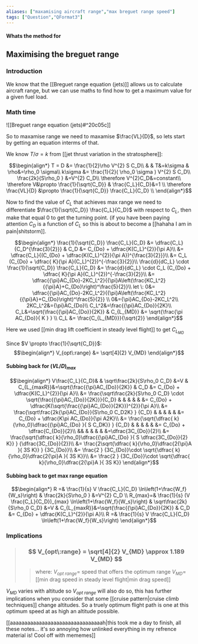 ```yaml
---
aliases: ["maxamising aircraft range","max breguet range speed"]
tags: ["Question","QFormat3"]
---
```


#### Whats the method for
## Maximising the breguet range
### Introduction
We know that the [[Breguet range equation (jets)]] allows us to calculate aircraft range, but we can use maths to find how to get a maximum value for a given fuel load.

### Math time
![[Breguet range equation (jets)#^20c05c]]

So to maxamise range we need to maxamise $\frac{VL}{D}$, so lets start by getting an equation interms of that.

We know $T/\sigma=k$ from [[jet thrust variation in the stratosphere]]:

$$\begin{align*}
   T = D &= \frac{1}{2}\rho V^{2} S C_D\\
&  & T&=k\sigma & \rho&=\rho_0 \sigma\\
k\sigma &= \frac{1}{2}( \rho_0 \sigma ) V^{2} S C_D\\
\frac{2k}{S\rho_0 }  &=V^{2} C_D\\
\therefore V^{2}C_D&=constant\\
 \therefore V&\propto \frac{1}{\sqrt{C_D}} & \frac{C_L}{C_D}&=1 \\
\therefore \frac{VL}{D} &\propto \frac{1}{\sqrt{C_D}} \frac{C_L}{C_D} \\
\end{align*}$$

Now to find the value of $C_L$ that achieves max range we need to differentiate $\frac{1}{\sqrt{C_D}} \frac{C_L}{C_D}$ with respect to $C_L$, then make that equal 0 to get the turning point.
(if you have been paying attention $C_D$ is a function of $C_L$ so this is about to become a [[hahaha I am in pain|shitstorm]].

$$\begin{align*}
  \frac{1}{\sqrt{C_D}} \frac{C_L}{C_D} &= \dfrac{C_L}{C_D^{\frac{3}{2}}} & C_D &= C_{Do} + \dfrac{K(C_L)^{2}}{\pi A}\\
&= \dfrac{C_L}{(C_{Do} + \dfrac{K(C_L)^{2}}{\pi A})^{\frac{3}{2}}}\\
&= C_L (C_{Do} + \dfrac{ K}{\pi A}(C_L)^{2})^{-\frac{3}{2}}\\
\frac{d}{dC_L} \cdot \frac{1}{\sqrt{C_D}} \frac{C_L}{C_D} &= \frac{d}{dC_L} \cdot C_L (C_{Do} + \dfrac{ K}{\pi A}(C_L)^{2})^{-\frac{3}{2}}\\
&= \dfrac{{\pi}AC_{Do}-2KC_L^2}{{\pi}A\left(\frac{KC_L^2}{{\pi}A}+C_{Do}\right)^\frac{5}{2}}\\
let \: 0&= \dfrac{{\pi}AC_{Do}-2KC_L^2}{{\pi}A\left(\frac{KC_L^2}{{\pi}A}+C_{Do}\right)^\frac{5}{2}} \\
0&={\pi}AC_{Do}-2KC_L^2\\
 2KC_L^2&={\pi}AC_{Do}\\
 C_L^2&=\frac{{\pi}AC_{Do}}{2K}\\
 C_L&=\sqrt{\frac{{\pi}AC_{Do}}{2K}} & C_{L_{MD}} &= \sqrt{\frac{\pi AC_{Do}}{ K  } } \\
C_L &= \frac{C_{L_{MD}}}{\sqrt{2}}
\end{align*}$$

Here we used [[min drag lift coefficient in steady level flight]] to get $C_{L_{MD}}$

Since $V \propto \frac{1}{\sqrt{C_D}}$:
$$\begin{align*}
  V_{opt\:range}  &= \sqrt[4]{2} V_{MD}
\end{align*}$$

#### Subbing back for $(VL/D)_{max}$
$$\begin{align*}
V\frac{C_L}{C_D}& & \sqrt\frac{2k}{S\rho_0 C_D}  &=V  & C_{L_{maxR}}&=\sqrt{\frac{{\pi}AC_{Do}}{2K}} & C_D &= C_{Do} + \dfrac{K(C_L)^{2}}{\pi A}\\
&=  \frac{\sqrt\frac{2k}{S\rho_0 C_D} \cdot \sqrt{\frac{{\pi}AC_{Do}}{2K}}}{C_D} & & & & & &= C_{Do} + \dfrac{K(\sqrt{\frac{{\pi}AC_{Do}}{2K}})^{2}}{\pi A}\\
&=  \frac{\sqrt\frac{2k{\pi}AC_{Do}}{S\rho_0 C_D2K} }  {C_D} & & & & & &= C_{Do} + \dfrac{K\pi AC_{Do}}{\pi A2K}\\
&=  \frac{\sqrt{\dfrac{ k}{\rho_0}\dfrac{{\pi}AC_{Do} }{ S C_DK}} }  {C_D} & & & & & &= C_{Do} + \dfrac{C_{Do}}{2}\\
&& & & & & &=\dfrac{3C_{Do}}{2}\\
&= \frac{\sqrt{\dfrac{ k}{\rho_0}\dfrac{{\pi}AC_{Do} }{ S \dfrac{3C_{Do}}{2} K}} }  {\dfrac{3C_{Do}}{2}}\\
&= \frac{2\sqrt{\dfrac{ k}{\rho_0}\dfrac{2{\pi}A }{ 3S  K}} }  {3C_{Do}}\\
&= \frac{2 }  {3C_{Do}}\cdot \sqrt{\dfrac{ k}{\rho_0}\dfrac{2{\pi}A }{ 3S  K}}\\
&= \frac{2 }  {3C_{Do}}\cdot \sqrt{\dfrac{ k}{\rho_0}\dfrac{2{\pi}A }{ 3S  K}}
\end{align*}$$

#### Subbing back to get max range equation

$$\begin{align*}
R =& \frac{1}{s} V \frac{C_L}{C_D} \ln\left(1+\frac{W_f}{W_s}\right) & \frac{2k}{S\rho_0 }  &=V^{2} C_D \\
R_{max}=& \frac{1}{s} (V \frac{C_L}{C_D})_{max} \ln\left(1+\frac{W_f}{W_s}\right) & \sqrt\frac{2k}{S\rho_0 C_D}  &=V  & C_{L_{maxR}}&=\sqrt{\frac{{\pi}AC_{Do}}{2K}} & C_D &= C_{Do} + \dfrac{K(C_L)^{2}}{\pi A}\\
R =& \frac{1}{s} V \frac{C_L}{C_D} \ln\left(1+\frac{W_f}{W_s}\right)
\end{align*}$$

### Implications

> ### $$ V_{opt\:range} = \sqrt[4]{2} V_{MD} \approx 1.189 V_{MD} $$ 
>> where:
>> $V_{opt\:range}=$ speed that offers the optimum range
>> $V_{MD}=$ [[min drag speed in steady level flight|min drag speed]]

$V_{MD}$ varies with altitude so $V_{opt\:range}$ will also do so, this has further implications when you consider that some [[cruise pattern|cruise climb techniques]] change altitudes. So a truely optimum flight path is one at this optimum speed at as high an altitude possible.

[[aaaaaaaaaaaaaaaaaaaaaaaaaaaaaaaah|this took me a day to finish, all these notes... it's so annoying how unlinked everything in my refrence material is! Cool off with mememes]]
